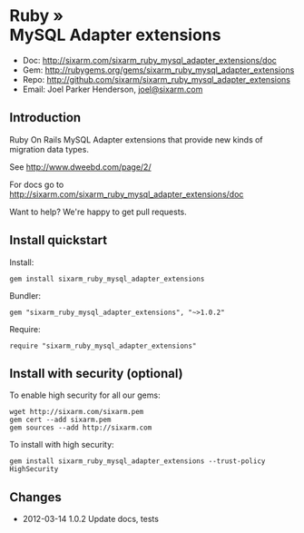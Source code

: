 # Ruby » <br> MySQL Adapter extensions

* Doc: <http://sixarm.com/sixarm_ruby_mysql_adapter_extensions/doc>
* Gem: <http://rubygems.org/gems/sixarm_ruby_mysql_adapter_extensions>
* Repo: <http://github.com/sixarm/sixarm_ruby_mysql_adapter_extensions>
* Email: Joel Parker Henderson, <joel@sixarm.com>


## Introduction

Ruby On Rails MySQL Adapter extensions that provide new kinds of migration data types.

See http://www.dweebd.com/page/2/

For docs go to <http://sixarm.com/sixarm_ruby_mysql_adapter_extensions/doc>

Want to help? We're happy to get pull requests.


## Install quickstart

Install:

    gem install sixarm_ruby_mysql_adapter_extensions

Bundler:

    gem "sixarm_ruby_mysql_adapter_extensions", "~>1.0.2"

Require:

    require "sixarm_ruby_mysql_adapter_extensions"


## Install with security (optional)

To enable high security for all our gems:

    wget http://sixarm.com/sixarm.pem
    gem cert --add sixarm.pem
    gem sources --add http://sixarm.com

To install with high security:

    gem install sixarm_ruby_mysql_adapter_extensions --trust-policy HighSecurity


## Changes

* 2012-03-14 1.0.2 Update docs, tests
